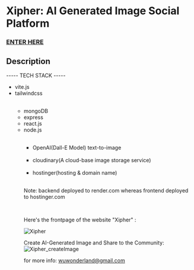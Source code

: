 # Xipher: AI Generated Image Social Platform 

### [ENTER HERE](https://xipher.space/)

## Description

----- TECH STACK -----

<ul>
  <li>vite.js</li>
  <li>tailwindcss</li><br>
  
  <ul>
    <li>mongoDB</li>
    <li>express</li>
    <li>react.js</li>
    <li>node.js</li><br>
  <ul/>
    
  <li>OpenAI(Dall-E Model) text-to-image</li><br>
  
  <li>cloudinary(A cloud-base image storage service)</li><br>
  
  <li>hostinger(hosting & domain name)</li>
</ul> 

<br>
<p>Note: backend deployed to render.com whereas frontend deployed to hostinger.com<p/>

<br>

Here's the frontpage of the website "Xipher" :

![Xipher](https://user-images.githubusercontent.com/106410053/225764252-1f5fba0c-aed5-467e-9a9b-ff3cd32a0fe0.png)


Create AI-Generated Image and Share to the Community:
![Xipher_createImage](https://user-images.githubusercontent.com/106410053/225764382-b202a0b1-09fe-4465-bb0a-2720c526758a.png)


for more info:
wuwonderland@gmail.com
